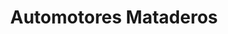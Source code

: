 ---
title: "Automotores Mataderos"
url: /ciudad-autonoma-de-buenos-aires/automotores-mataderos/
shop: Autohaus
---